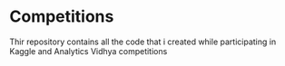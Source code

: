 # Competitions
Thir repository contains all the code that i created while participating in Kaggle and Analytics Vidhya competitions
